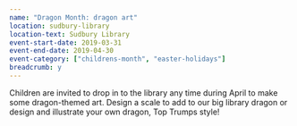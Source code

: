 ```yaml
---
name: "Dragon Month: dragon art"
location: sudbury-library
location-text: Sudbury Library
event-start-date: 2019-03-31
event-end-date: 2019-04-30
event-category: ["childrens-month", "easter-holidays"]
breadcrumb: y
---
```


Children are invited to drop in to the library any time during April to make some dragon-themed art. Design a scale to add to our big library dragon or design and illustrate your own dragon, Top Trumps style!
